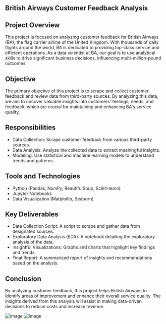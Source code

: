 
## British Airways Customer Feedback Analysis
## Project Overview
This project is focused on analyzing customer feedback for British Airways (BA), the flag carrier airline of the United Kingdom. With thousands of daily flights around the world, BA is dedicated to providing top-class service and efficient operations. As a data scientist at BA, our goal is to use analytical skills to drive significant business decisions, influencing multi-million-pound outcomes.

## Objective
The primary objective of this project is to scrape and collect customer feedback and review data from third-party sources. By analyzing this data, we aim to uncover valuable insights into customers' feelings, needs, and feedback, which are crucial for maintaining and enhancing BA's service quality.

## Responsibilities
- Data Collection: Scrape customer feedback from various third-party sources.
- Data Analysis: Analyze the collected data to extract meaningful insights.
- Modeling: Use statistical and machine learning models to understand trends and patterns.
  
## Tools and Technologies
- Python (Pandas, NumPy, BeautifulSoup, Scikit-learn)
- Jupyter Notebooks
- Data Visualization (Matplotlib, Seaborn)
## Key Deliverables
- Data Collection Script: A script to scrape and gather data from designated sources.
- Exploratory Data Analysis (EDA): A notebook detailing the exploratory analysis of the data.
- Insightful Visualizations: Graphs and charts that highlight key findings and trends.
- Final Report: A summarized report of insights and recommendations based on the analysis.
## Conclusion
By analyzing customer feedback, this project helps British Airways to identify areas of improvement and enhance their overall service quality. The insights derived from this analysis will assist in making data-driven decisions to reduce costs and increase revenue.

![image](https://github.com/oluwaferanmipearl/britishairwaysinternship/assets/29439342/3fde0f2b-6ae7-420d-bbd1-e982b802a476)
![image](https://github.com/oluwaferanmipearl/britishairwaysinternship/assets/29439342/957f2ab4-33fb-43cc-a1cd-972f84c2f82b)

